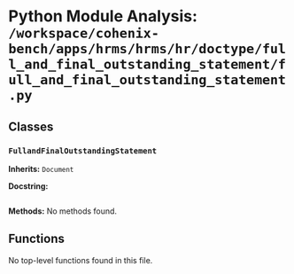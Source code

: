 # Python Module Analysis: `/workspace/cohenix-bench/apps/hrms/hrms/hr/doctype/full_and_final_outstanding_statement/full_and_final_outstanding_statement.py`

## Classes

### `FullandFinalOutstandingStatement`
**Inherits:** `Document`


**Docstring:**
```

```

**Methods:**
No methods found.




## Functions

No top-level functions found in this file.
